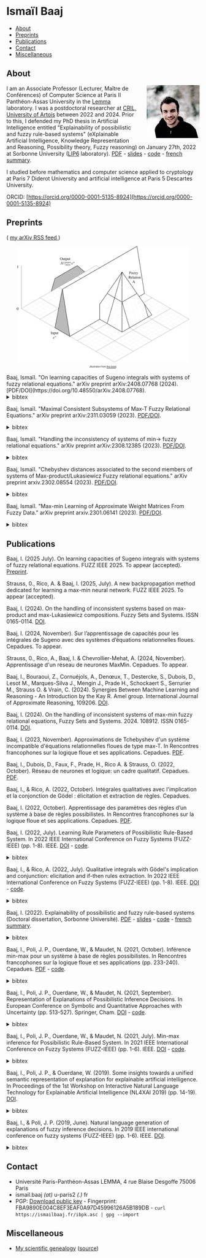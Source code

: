 # Ismaïl Baaj


- [About](#about)
- [Preprints](#preprints)
- [Publications](#publications)
- [Contact](#contact)
- [Miscellaneous](#misc)

## <a name="about"></a>About
<img align="right" style="margin-left: 1.5rem; margin-bottom: 0.8rem; " src="https://raw.githubusercontent.com/ibaaj/website/master/me50.jpg">

I am an Associate Professor (Lecturer, Maître de Conférences) of Computer Science at Paris II Panthéon-Assas University in the [Lemma](http://lemma.u-paris2.fr/) laboratory. I was a postdoctoral researcher at [CRIL, University of Artois](http://www.cril.univ-artois.fr/) between 2022 and 2024. Prior to this, I defended my PhD thesis in Artificial Intelligence entitled "Explainability of possibilistic and fuzzy rule-based systems" (eXplainable Artificial Intelligence, Knowledge Representation and Reasoning, Possibility theory, Fuzzy reasoning) on January 27th, 2022 at Sorbonne University ([LIP6](https://www.lip6.fr/) laboratory). [PDF](https://tel.archives-ouvertes.fr/tel-03647652/document) - [slides](https://raw.githubusercontent.com/ibaaj/website/master/these-slides.pdf) - [code](https://github.com/ibaaj/explainability-of-possibilistic-rule-based-systems) - [french summary](https://raw.githubusercontent.com/ibaaj/website/master/summary-dissertation.pdf).

I studied before mathematics and computer science applied to cryptology at Paris 7 Diderot University and artificial intelligence at Paris 5 Descartes University.

 

ORCID: [https://orcid.org/0000-0001-5135-8924](https://orcid.org/0000-0001-5135-8924)

## <a name="preprints"></a>Preprints
( [my arXiv RSS feed ](https://arxiv.org/a/baaj_i_1.atom) )

<p style="text-align:center;">
<img src="https://raw.githubusercontent.com/ibaaj/website/master/FRE.png" align="center" width="450" height="auto" /><br/>
<span style="text-align:left;font-size:0.4em;">(illustration from <a href="https://link.springer.com/book/10.1007/978-94-015-9540-7">this book</a>)</span>
</p>
Baaj, Ismaïl. "On learning capacities of Sugeno integrals with systems of fuzzy relational equations." arXiv preprint arXiv:2408.07768 (2024). [PDF/DOI](https://doi.org/10.48550/arXiv.2408.07768).

<details><summary>bibtex</summary>```@ARTICLE{2023arXiv231103059B,
       author = {{Baaj}, Isma{\"\i}l},
        title = "{On learning capacities of Sugeno integrals with systems of fuzzy relational equations}",
      journal = {arXiv e-prints},
     keywords = {Computer Science - Artificial Intelligence},
         year = 2024,
        month = aug,
          eid = {arXiv:2408.07768},
        pages = {arXiv:2408.07768},
archivePrefix = {arXiv},
       eprint = {2408.07768},
 primaryClass = {cs.AI}
}```</details>


Baaj, Ismaïl. "Maximal Consistent Subsystems of Max-T Fuzzy Relational Equations." arXiv preprint arXiv:2311.03059 (2023). [PDF/DOI](https://doi.org/10.48550/arXiv.2311.03059).
<details><summary>bibtex</summary>```@ARTICLE{2023arXiv231103059B,
       author = {{Baaj}, Isma{\"\i}l},
        title = "{Maximal Consistent Subsystems of Max-T Fuzzy Relational Equations}",
      journal = {arXiv e-prints},
     keywords = {Computer Science - Artificial Intelligence, Computer Science - Logic in Computer Science},
         year = 2023,
        month = nov,
          eid = {arXiv:2311.03059},
        pages = {arXiv:2311.03059},
archivePrefix = {arXiv},
       eprint = {2311.03059},
 primaryClass = {cs.AI}
}```</details>

Baaj, Ismaïl. "Handling the inconsistency of systems of min→ fuzzy relational equations." arXiv preprint arXiv:2308.12385 (2023). [PDF/DOI](https://doi.org/10.48550/arXiv.2308.12385).
<details><summary>bibtex</summary>```
@article{2023arXiv230812385B,
       author = {Baaj, Ismaïl},
        title = {Handling the inconsistency of systems of min→ fuzzy relational equations},
      journal = {arXiv e-prints},
     keywords = {Computer Science - Artificial Intelligence, Computer Science - Logic in Computer Science},
         year = 2023,
        month = aug,
          eid = {arXiv:2308.12385},
        pages = {arXiv:2308.12385},
archivePrefix = {arXiv},
       eprint = {2308.12385},
 primaryClass = {cs.AI},
 copyright = {Creative Commons Attribution 4.0 International}
}```</details>


Baaj, Ismaïl. "Chebyshev distances associated to the second members of systems of Max-product/Lukasiewicz Fuzzy relational equations." arXiv preprint arxiv.2302.08554 (2023). [PDF/DOI](https://doi.org/10.48550/arXiv.2302.08554).
<details><summary>bibtex</summary>```
@article{https://doi.org/10.48550/arxiv.2302.08554,
  doi = {10.48550/ARXIV.2302.08554},
  url = {https://arxiv.org/abs/2302.08554},
  author = {Baaj, Ismaïl},
  keywords = {Artificial Intelligence (cs.AI), Logic in Computer Science (cs.LO), Logic (math.LO), FOS: Computer and information sciences, FOS: Computer and information sciences, FOS: Mathematics, FOS: Mathematics},
  title = {Chebyshev distances associated to the second members of systems of Max-product/Lukasiewicz Fuzzy relational equations},
  publisher = {arXiv},
  year = {2023},
  copyright = {Creative Commons Attribution 4.0 International}
}
```
</details>

Baaj, Ismaïl. "Max-min Learning of Approximate Weight Matrices From Fuzzy Data." arXiv preprint arxiv.2301.06141 (2023). [PDF/DOI](https://doi.org/10.48550/arxiv.2301.06141).
<details><summary>bibtex</summary>```
@misc{https://doi.org/10.48550/arxiv.2301.06141,
  doi = {10.48550/ARXIV.2301.06141},
  url = {https://arxiv.org/abs/2301.06141},
  author = {Baaj, Ismaïl},
  keywords = {Artificial Intelligence (cs.AI), FOS: Computer and information sciences, FOS: Computer and information sciences},
  title = {Max-min Learning of Approximate Weight Matrices from Fuzzy Data},
  publisher = {arXiv},
  year = {2023},
  copyright = {Creative Commons Attribution 4.0 International}}```
</details>



## <a name="publications"></a>Publications

Baaj, I. (2025 July). On learning capacities of Sugeno integrals with systems of fuzzy relational equations. FUZZ IEEE 2025. To appear (accepted). [Preprint](https://doi.org/10.48550/arXiv.2408.07768).

Strauss, 0., Rico, A. & Baaj, I. (2025, July). A new backpropagation method dedicated for learning a max-min neural network. FUZZ IEEE 2025. To appear (accepted).



Baaj, I. (2024). On the handling of inconsistent systems based on max-product and max-Lukasiewicz compositions. Fuzzy Sets and Systems. ISSN 0165-0114. [DOI](https://doi.org/10.1016/j.fss.2024.109142).


Baaj, I. (2024, November). Sur l’apprentissage de capacités pour les intégrales de Sugeno avec des systèmes d’équations relationnelles floues. Cepadues. To appear.

Strauss, 0., Rico, A., Baaj, I. & Chevrollier-Mehat, A. (2024, November). Apprentissage d'un réseau de neurones MaxMin. Cepadues. To appear.

Baaj, I., Bouraoui, Z., Cornuéjols, A., Denœux, T., Destercke, S., Dubois, D.,  Lesot M., Marques-Silva J.,  Mengin J., Prade H., Schockaert S., Serrurier M., Strauss O. &  Vrain, C. (2024). Synergies Between Machine Learning and Reasoning - An Introduction by the Kay R. Amel group. International Journal of Approximate Reasoning, 109206. [DOI](https://doi.org/10.1016/j.ijar.2024.109206).

Baaj, I. (2024).  On the handling of inconsistent systems of max-min fuzzy relational equations,
Fuzzy Sets and Systems. 2024. 108912. ISSN 0165-0114. [DOI](https://doi.org/10.1016/j.fss.2024.108912).

Baaj, I. (2023, November). Approximations de Tchebyshev d'un système incompatible d'équations relationnelles floues de type max-T. In Rencontres francophones sur la logique floue et ses applications. Cepadues. [PDF](https://hal.science/hal-04306807v1/document).

Baaj, I.,  Dubois, D., Faux, F., Prade, H., Rico A. & Strauss, O. (2022, October). Réseau de neurones et logique: un cadre qualitatif. Cepadues. [PDF](https://hal.science/hal-03859391v1/document).

Baaj, I., & Rico, A.  (2022, October). Intégrales qualitatives avec l'implication et la conjonction de Gödel : élicitation et extraction de règles. Cepadues. 

Baaj, I. (2022, October). Apprentissage des paramètres des règles d’un système à base de règles possibilistes. In Rencontres francophones sur la logique floue et ses applications. Cepadues. [PDF](https://hal.science/hal-03859322v1/document).

Baaj, I. (2022, July). Learning Rule Parameters of Possibilistic Rule-Based System. In 2022 IEEE International Conference on Fuzzy Systems (FUZZ-IEEE) (pp. 1-8). IEEE. [DOI](https://doi.org/10.1109/FUZZ-IEEE55066.2022.9882626) - [code](https://github.com/ibaaj/learning-possibilistic-rule-based-systems). <details><summary>bibtex</summary>```
 @INPROCEEDINGS{baaj2022learning,
  author={Baaj, Ismaïl},
  booktitle={2022 IEEE International Conference on Fuzzy Systems (FUZZ-IEEE)}, 
  title={Learning Rule Parameters of Possibilistic Rule-Based System}, 
  year={2022},
  volume={},
  number={},
  pages={1-8},
  abstract={In this paper, we introduce a learning paradigm of the rule parameters of a possibilistic rule-based system, given training data. For a rule-based system composed of n if-then parallel possibilistic rules, we introduce an equation system denoted (Σn), which is analogous to the Farreny-Prade equation system. The unknown part of the system (Σn) is a vector composed of the rule parameters, whose values must be determined according to training data.We establish necessary and sufficient conditions for the system (Σn) to be consistent. If this is the case, we show that the set of solutions of the system is a Cartesian product of subintervals of [0, 1] whose bounds are computed. Then, we deduce that there are a unique maximal solution and, as it is well known by Sanchez’s work on the solving of min-max fuzzy relational equations, a unique minimal one. These results are proved by relating the solutions of (Σn) to those of the equation system given by the first n − 1 possibilistic rules equipped with a second member which is constructed from that of (Σn).Finally, our results are illustrated by an example.},
  keywords={},
  doi={10.1109/FUZZ-IEEE55066.2022.9882626},
  ISSN={1558-4739},
  month={July},
 }```
</details>

Baaj, I., & Rico, A. (2022, July). Qualitative integrals with Gödel's implication and conjunction: elicitation and if-then rules extraction. In 2022 IEEE International Conference on Fuzzy Systems (FUZZ-IEEE) (pp. 1-8). IEEE. [DOI](https://doi.org/10.1109/FUZZ-IEEE55066.2022.9882800) - [code](https://github.com/ibaaj/learning-possibilistic-rule-based-systems).<details><summary>bibtex</summary>```
 @INPROCEEDINGS{baaj2022qualitative,
  author={Baaj, Ismaïl and Rico, Agnès},
  booktitle={2022 IEEE International Conference on Fuzzy Systems (FUZZ-IEEE)}, 
  title={Qualitative integrals with Gödel’s implication and conjunction: elicitation and if-then rules extraction}, 
  year={2022},
  volume={},
  number={},
  pages={1-8},
  abstract={In this article, we explore the properties of the two generalized Sugeno integrals that we obtain by substituting in the expression of a classical Sugeno integral, the Kleene-Dienes conjunction and the Kleene-Dienes implication by the Gödel conjunction and the Gödel implication, respectively.A major difference compared to the classical Sugeno integrals is that the implication-based Gödel integral and the conjunction-based Gödel integral do not return the same result. In this paper, we investigate the adaptation of classical results for Sugeno integrals to Gödel integrals. Namely, their elicitation according to a piece of data and the extraction of selection and elimination if-then rules. The selection rules are obtained from the focal sets of the capacity underlying a conjunction-based Gödel integral, while the elimination rules are extracted from the focal sets of the conjugate of the capacity defining an implication-based Gödel integral.To illustrate our results, we apply our constructions to a real data example already used for Sugeno integrals.},
  keywords={},
  doi={10.1109/FUZZ-IEEE55066.2022.9882800},
  ISSN={1558-4739},
  month={July},
 }```
</details>

Baaj, I. (2022). Explainability of possibilistic and fuzzy rule-based systems (Doctoral dissertation, Sorbonne Université). [PDF](https://tel.archives-ouvertes.fr/tel-03647652/document) - [slides](https://raw.githubusercontent.com/ibaaj/website/master/these-slides.pdf) - [code](https://github.com/ibaaj/explainability-of-possibilistic-rule-based-systems) - [french summary](https://raw.githubusercontent.com/ibaaj/website/master/summary-dissertation.pdf). <details><summary>bibtex</summary>```@phdthesis{baaj:tel-03647652,
  TITLE = {{Explainability of possibilistic and fuzzy rule-based systems}},
  AUTHOR = {Baaj, Ismaïl},
  URL = {https://tel.archives-ouvertes.fr/tel-03647652},
  NUMBER = {2022SORUS021},
  SCHOOL = {{Sorbonne Universit{\'e}}},
  YEAR = {2022},
  MONTH = Jan,
  KEYWORDS = {Explainable artificial intelligence ; Knowledge representation and reasoning ; Rule-based system ; Possibility theory ; Fuzzy logic ; Conceptual graphs ; Intelligence artificielle explicable ; Repr{\'e}sentation des connaissances et raisonnement ; Syst{\`e}me {\`a} base de r{\`e}gles ; Th{\'e}orie des possibilit{\'e}s ; Logique floue ; Graphes conceptuels},
  TYPE = {Theses},
  PDF = {https://tel.archives-ouvertes.fr/tel-03647652/file/BAAJ_Ismail_2022.pdf},
  HAL_ID = {tel-03647652},
  HAL_VERSION = {v1},
}```
</details>

Baaj, I., Poli, J. P., Ouerdane, W., & Maudet, N. (2021, October). Inférence min-max pour un système à base de règles possibilistes. In Rencontres francophones sur la logique floue et ses applications (pp. 233-240). Cepadues. [PDF](https://hal-cea.archives-ouvertes.fr/cea-03402616/document) - [code](https://github.com/ibaaj/explainability-of-possibilistic-rule-based-systems). <details><summary>bibtex</summary>```@inproceedings{baaj:cea-03402616,
  TITLE = {{Inf{\'e}rence min-max pour un syst{\`e}me {\`a} base de r{\`e}gles possibilistes}},
  AUTHOR = {BAAJ, Isma{\"i}l and Poli, Jean-Philippe and Ouerdane, Wassila and Maudet, Nicolas},
  URL = {https://hal-cea.archives-ouvertes.fr/cea-03402616},
  NOTE = {I.S.B.N. : 9782364939066},
  BOOKTITLE = {{Rencontres francophones sur la logique floue et ses applications}},
  ADDRESS = {Paris, France},
  ORGANIZATION = {{Universit{\'e} de la Sorbonne}},
  PUBLISHER = {{Cepadues}},
  SERIES = {Rencontres francophones sur la logique floue et ses Applications 2021},
  PAGES = {233-240},
  YEAR = {2021},
  MONTH = Oct,
  KEYWORDS = {Possibility theory ; rule-based system ; neural network ; artificial intelligence ; Machine learning ; r{\'e}seau de neurones ; syst{\`e}me {\`a} base de r{\`e}gles ; Th{\'e}orie des possibilit{\'e}s},
  PDF = {https://hal-cea.archives-ouvertes.fr/cea-03402616/file/LFA__inf_rence_min_max_pour_un_syst_me___base_de_r_gles_possibilistes.pdf},
  HAL_ID = {cea-03402616},
  HAL_VERSION = {v1},
}```
</details>

Baaj, I., Poli, J. P., Ouerdane, W., & Maudet, N. (2021, September). Representation of Explanations of Possibilistic Inference Decisions. In European Conference on Symbolic and Quantitative Approaches with Uncertainty (pp. 513-527). Springer, Cham. [DOI](http://dx.doi.org/10.1007/978-3-030-86772-0_37) - [code](https://github.com/ibaaj/explainability-of-possibilistic-rule-based-systems).<details><summary>bibtex</summary>```
@inproceedings{baaj2021representation,
  title={Representation of Explanations of Possibilistic Inference Decisions},
  author={Baaj, Isma{\"\i}l and Poli, Jean-Philippe and Ouerdane, Wassila and Maudet, Nicolas},
  booktitle={European Conference on Symbolic and Quantitative Approaches with Uncertainty},
  pages={513--527},
  year={2021},
  organization={Springer}
}```
</details>

Baaj, I., Poli, J. P., Ouerdane, W., & Maudet, N. (2021, July). Min-max inference for Possibilistic Rule-Based System. In 2021 IEEE International Conference on Fuzzy Systems (FUZZ-IEEE) (pp. 1-6). IEEE. [DOI](https://doi.org/10.1109/FUZZ45933.2021.9494506) - [code](https://github.com/ibaaj/explainability-of-possibilistic-rule-based-systems). <details><summary>bibtex</summary>```
@inproceedings{baaj2021min,
  title={Min-max inference for Possibilistic Rule-Based System},
  author={Baaj, Isma{\"\i}l and Poli, Jean-Philippe and Ouerdane, Wassila and Maudet, Nicolas},
  booktitle={2021 IEEE International Conference on Fuzzy Systems (FUZZ-IEEE)},
  pages={1--6},
  year={2021},
  organization={IEEE}
}```
</details>

Baaj, I., Poli, J. P., & Ouerdane, W. (2019). Some insights towards a unified semantic representation of explanation for explainable artificial intelligence. In Proceedings of the 1st Workshop on Interactive Natural Language Technology for Explainable Artificial Intelligence (NL4XAI 2019) (pp. 14-19). [DOI](http://dx.doi.org/10.18653/v1/W19-8404).<details><summary>bibtex</summary>```
@inproceedings{baaj2019some,
  title={Some insights towards a unified semantic representation of explanation for explainable artificial intelligence},
  author={Baaj, Isma{\"\i}l and Poli, Jean-Philippe and Ouerdane, Wassila},
  booktitle={Proceedings of the 1st Workshop on Interactive Natural Language Technology for Explainable Artificial Intelligence (NL4XAI 2019)},
  pages={14--19},
  year={2019}
}```
</details>

Baaj, I., & Poli, J. P. (2019, June). Natural language generation of explanations of fuzzy inference decisions. In 2019 IEEE international conference on fuzzy systems (FUZZ-IEEE) (pp. 1-6). IEEE. 
[DOI](https://doi.org/10.1109/FUZZ-IEEE.2019.8858994). <details><summary>bibtex</summary>```
@inproceedings{baaj2019natural,
  title={Natural language generation of explanations of fuzzy inference decisions},
  author={Baaj, Isma{\"\i}l and Poli, Jean-Philippe},
  booktitle={2019 IEEE international conference on fuzzy systems (FUZZ-IEEE)},
  pages={1--6},
  year={2019},
  organization={IEEE}
}```
</details>


## <a name="contact"></a>Contact
- Université Paris-Panthéon-Assas
LEMMA, 4 rue Blaise Desgoffe 75006 Paris
- ismail.baaj _(at)_ u-paris2 _(.)_ fr
- PGP: [Download public key](https://ismailbaaj.fr/ibpk.asc) - 
  Fingerprint: FBA9890E004C8EF3EAF0A97D45996126A5B189DB - 
  ```curl https://ismailbaaj.fr/ibpk.asc | gpg --import```
 

## <a name="misc"></a> Miscellaneous

- [My scientific genealogy](https://raw.githubusercontent.com/ibaaj/website/master/scientificgenealogy.pdf) ([source](https://github.com/ibaaj/scientific-genealogy))
